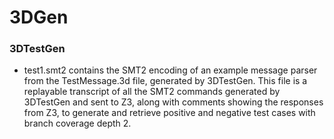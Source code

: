 # 3DGen





### 3DTestGen
- test1.smt2 contains the SMT2 encoding of an example message parser from the TestMessage.3d file, generated by 3DTestGen. This file is a replayable transcript of all the SMT2 commands generated by 3DTestGen and sent to Z3, along with comments showing the responses from Z3, to generate and retrieve positive and negative test cases with branch coverage depth 2.
